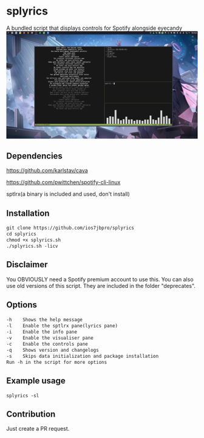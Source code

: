 # splyrics
A bundled script that displays controls for Spotify alongside eyecandy
![preview](https://raw.githubusercontent.com/ios7jbpro/splyrics/main/image.png)

## Dependencies
https://github.com/karlstav/cava

https://github.com/pwittchen/spotify-cli-linux

sptlrx(a binary is included and used, don't install)

## Installation
```
git clone https://github.com/ios7jbpro/splyrics
cd splyrics
chmod +x splyrics.sh
./splyrics.sh -licv
```

## Disclaimer
You OBVIOUSLY need a Spotify premium account to use this.
You can also use old versions of this script. They are included in the folder "deprecates".

## Options
```
-h    Shows the help message
-l    Enable the sptlrx pane(lyrics pane)
-i    Enable the info pane
-v    Enable the visualiser pane
-c    Enable the controls pane
-q    Shows version and changelogs
-s    Skips data initialization and package installation
Run -h in the script for more options
```

## Example usage
```
splyrics -sl
```

## Contribution
Just create a PR request.
